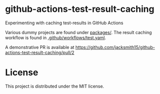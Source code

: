 # github-actions-test-result-caching

Experimenting with caching test-results in GitHub Actions

Various dummy projects are found under [packages/](./packages). The result caching workflow is found in [.github/workflows/test.yaml](./github/workflows/test.yaml).

A demonstrative PR is available at https://github.com/jacksmith15/github-actions-test-result-caching/pull/2

# License
This project is distributed under the MIT license.

